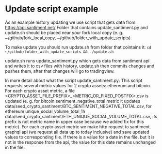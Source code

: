 # Update script example

As an example history updating we use script that gets data from https://api.santiment.net/
Folder that contains update_santiment.py and update.sh should be placed near your fork local copy (e. g. ~/github/fork_local_copy, ~/github/folder_with_update_scripts).

To make update you should run update.sh from folder that cointains it: `cd ~/github/folder_with_update_scripts && ./update.sh`

update.sh runs update_santiment.py which gets data from santiment api and writes it to csv files with history, update.sh then commits changes and pushes them, after that changes will go to tradingview.

In more detail about what the script update_santiment.py:
This script requests several metric values for 2 crypto assets: ethereum and bitcoin. For each crypto asset metric, a file \<CRYPTO_ASSET_FILE_PREFIX>_<METRIC_OR_FIXED_POSTFIX>.csv is updated (e. g. for bitcoin sentiment_negative_total metric it updates data/seed_crypto_santiment/BTC_SENTIMENT_NEGATIVE_TOTAL.csv, for ethereum unique_social_volume_total_1h data/seed_crypto_santiment/ETH_UNIQUE_SOCIAL_VOLUME_TOTAL.csv, its prefix is not metric name in upper case because we added fix for this metric).
For each crypto asset metric we make http request to santiment graphql api (we request all data up to today inclusive) and save updated values to corresponding file. If there is a value for a date in the file, but it is not in the response from the api, the value for this date remains unchanged in the file.
